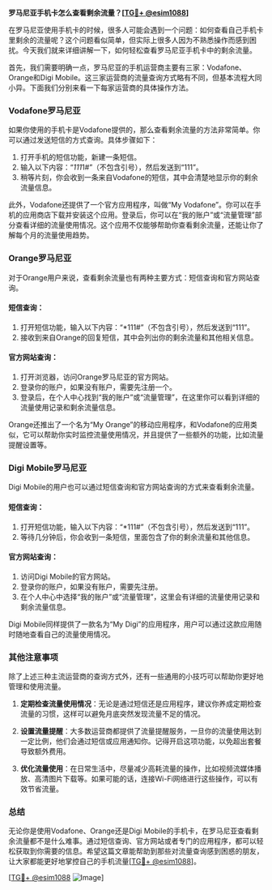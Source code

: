 **罗马尼亚手机卡怎么查看剩余流量？[[TG💪+ @esim1088](https://t.me/s/esim1088)]**

在罗马尼亚使用手机卡的时候，很多人可能会遇到一个问题：如何查看自己手机卡里剩余的流量呢？这个问题看似简单，但实际上很多人因为不熟悉操作而感到困扰。今天我们就来详细讲解一下，如何轻松查看罗马尼亚手机卡中的剩余流量。

首先，我们需要明确一点，罗马尼亚的手机运营商主要有三家：Vodafone、Orange和Digi Mobile。这三家运营商的流量查询方式略有不同，但基本流程大同小异。下面我们分别来看一下每家运营商的具体操作方法。

### Vodafone罗马尼亚

如果你使用的手机卡是Vodafone提供的，那么查看剩余流量的方法非常简单。你可以通过发送短信的方式查询。具体步骤如下：

1. 打开手机的短信功能，新建一条短信。
2. 输入以下内容：“*111*1#”（不包含引号），然后发送到“111”。
3. 稍等片刻，你会收到一条来自Vodafone的短信，其中会清楚地显示你的剩余流量信息。

此外，Vodafone还提供了一个官方应用程序，叫做“My Vodafone”。你可以在手机的应用商店下载并安装这个应用。登录后，你可以在“我的账户”或“流量管理”部分查看详细的流量使用情况。这个应用不仅能够帮助你查看剩余流量，还能让你了解每个月的流量使用趋势。

### Orange罗马尼亚

对于Orange用户来说，查看剩余流量也有两种主要方式：短信查询和官方网站查询。

#### 短信查询：
1. 打开短信功能，输入以下内容：“*111#”（不包含引号），然后发送到“111”。
2. 接收到来自Orange的回复短信，其中会列出你的剩余流量和其他相关信息。

#### 官方网站查询：
1. 打开浏览器，访问Orange罗马尼亚的官方网站。
2. 登录你的账户，如果没有账户，需要先注册一个。
3. 登录后，在个人中心找到“我的账户”或“流量管理”，在这里你可以看到详细的流量使用记录和剩余流量信息。

Orange还推出了一个名为“My Orange”的移动应用程序，和Vodafone的应用类似，它可以帮助你实时监控流量使用情况，并且提供了一些额外的功能，比如流量提醒设置等。

### Digi Mobile罗马尼亚

Digi Mobile的用户也可以通过短信查询和官方网站查询的方式来查看剩余流量。

#### 短信查询：
1. 打开短信功能，输入以下内容：“*111#”（不包含引号），然后发送到“111”。
2. 等待几分钟后，你会收到一条短信，里面包含了你的剩余流量和其他信息。

#### 官方网站查询：
1. 访问Digi Mobile的官方网站。
2. 登录你的账户，如果没有账户，需要先注册。
3. 在个人中心中选择“我的账户”或“流量管理”，这里会有详细的流量使用记录和剩余流量信息。

Digi Mobile同样提供了一款名为“My Digi”的应用程序，用户可以通过这款应用随时随地查看自己的流量使用情况。

### 其他注意事项

除了上述三种主流运营商的查询方式外，还有一些通用的小技巧可以帮助你更好地管理和使用流量。

1. **定期检查流量使用情况**：无论是通过短信还是应用程序，建议你养成定期检查流量的习惯，这样可以避免月底突然发现流量不足的情况。
   
2. **设置流量提醒**：大多数运营商都提供了流量提醒服务，一旦你的流量使用达到一定比例，他们会通过短信或应用通知你。记得开启这项功能，以免超出套餐导致额外费用。

3. **优化流量使用**：在日常生活中，尽量减少高耗流量的操作，比如视频流媒体播放、高清图片下载等。如果可能的话，连接Wi-Fi网络进行这些操作，可以有效节省流量。

### 总结

无论你是使用Vodafone、Orange还是Digi Mobile的手机卡，在罗马尼亚查看剩余流量都不是什么难事。通过短信查询、官方网站或者专门的应用程序，都可以轻松获取到你需要的信息。希望这篇文章能帮助到那些对流量查询感到困惑的朋友，让大家都能更好地掌控自己的手机流量[[TG💪+ @esim1088](https://t.me/s/esim1088)]。

[[TG💪+ @esim1088](https://t.me/s/esim1088) ![Image](https://i.postimg.cc/4NQfJmqS/Snipaste-2025-05-13-00-14-12.png)]